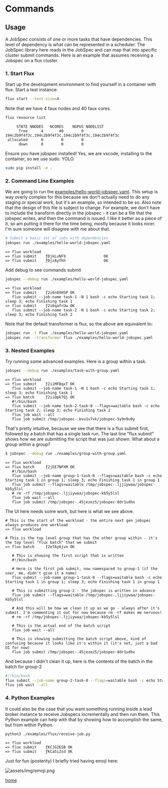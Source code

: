 # Commands

## Usage

A JobSpec consists of one or more tasks that have dependencies. This level of dependency is what can be represented in a scheduler.
The JobSpec library here reads in the JobSpec and can map that into specific cluster submit commands.
Here is an example that assumes receiving a Jobspec on a flux cluster.

### 1. Start Flux

Start up the development environment to find yourself in a container with flux. Start a test instance:

```bash
flux start --test-size=4
```

Note that we have 4 faux nodes and 40 faux cores.

```bash
flux resource list
```
```console
     STATE NNODES   NCORES    NGPUS NODELIST
      free      4       40        0 194c2b9f4f3c,194c2b9f4f3c,194c2b9f4f3c,194c2b9f4f3c
 allocated      0        0        0
      down      0        0        0
```

Ensure you have jobspec installed! Yes, we are vscode, installing to the container, so we use sudo. YOLO.

```bash
sudo pip install -e .
```

### 2. Command Line Examples

We are going to run the [examples/hello-world-jobspec.yaml](examples/hello-world-jobspec.yaml). This setup is way overly
complex for this because we don't actually need to do any staging or special work, but it's an example, so intended to be so.
Also note that the design of this file is subject to change. For example, we don't have to include the transform directly in the
jobspec - it can be a file that the jobspec writes, and then the command is issued. I like it better as a piece of it, so am putting
it there for the time being, mostly because it looks nicer. I'm sure someone will disagree with me about that.

```bash
# Submit a basic set of jobs with dependencies
jobspec run ./examples/hello-world-jobspec.yaml
```
```console
=> flux workload
=> flux submit    ƒDjkLvNF9                 OK
=> flux submit    ƒDjzAyfhh                 OK
```

Add debug to see commands submit

```bash
jobspec --debug run ./examples/hello-world-jobspec.yaml
```
```console
=> flux workload
=> flux submit    ƒ2i6n8XHSP OK
   flux submit --job-name task-1 -N 1 bash -c echo Starting task 1; sleep 3; echo Finishing task 1
=> flux submit    ƒ2i6qafcUw OK
   flux submit --job-name task-2 -N 1 bash -c echo Starting task 2; sleep 3; echo Finishing task 2
```

Note that the default transformer is flux, so the above are equivalent to:

```bash
jobspec run -t flux ./examples/hello-world-jobspec.yaml
jobspec run --transformer flux ./examples/hello-world-jobspec.yaml
```

### 3. Nested Examples

Try running some advanced examples. Here is a group within a task.

```bash
jobspec --debug run ./examples/task-with-group.yaml
```
```console
=> flux workload
=> flux submit    ƒ2iiMFBqxT OK
   flux submit --job-name task-1 -N 1 bash -c echo Starting task 1; sleep 3; echo Finishing task 1
=> flux batch     ƒ2iiQpk7Qj OK
   #!/bin/bash
   flux submit --job-name task-2-task-0 --flags=waitable bash -c echo Starting task 2; sleep 3; echo Finishing task 2
   flux job wait --all
   flux job submit /tmp/jobspec-.bvu1v7vk/jobspec-5y9n9u0y
```

That's pretty intuitive, because we see that there is a flux submit first, followed by a batch that has a single task run. The last line "flux submit" shows how we are submitting the script that was just shown.
What about a group within a group?

```bash
$ jobspec --debug run ./examples/group-with-group.yaml
```
```console
=> flux workload
=> flux batch     ƒ2jEE7NPXM OK
   #!/bin/bash
   flux submit --job-name group-1-task-0 --flags=waitable bash -c echo Starting task 1 in group 1; sleep 3; echo Finishing task 1 in group 1
   flux job submit --flags=waitable /tmp/jobspec-.ljjiywaa/jobspec-kb5y5lsl
   # rm -rf /tmp/jobspec-.ljjiywaa/jobspec-kb5y5lsl
   flux job wait --all
   flux job submit /tmp/jobspec-.45jezez5/jobspec-8dr1udhx
```

The UI here needs some work, but here is what we see above.

```console
# This is the start of the workload - the entire next gen jobspec always produces one workload
=> flux workload

# This is the top level group that has the other group within - it's the top level "flux batch" that we submit
=> flux batch     ƒ2e7Ay6jvo OK

   # This is showing the first script that is written
   #!/bin/bash

   # Here is the first job submit, now namespaced to group-1 (if the user, me, didn't give it a name)
   flux submit --job-name group-1-task-0 --flags=waitable bash -c echo Starting task 1 in group 1; sleep 3; echo Finishing task 1 in group 1

   # This is submitting group-2 - the jobspec is written in advance
   flux job submit --flags=waitable /tmp/jobspec-.ljjiywaa/jobspec-kb5y5lsl

   # And this will be how we clean it up as we go - always after it's submit. I'm commenting it out for now because rm -rf makes me nervous!
   # rm -rf /tmp/jobspec-.ljjiywaa/jobspec-kb5y5lsl

   # This is the actual end of the batch script
   flux job wait --all

   # This is showing submitting the batch script above, kind of confusing because it looks like it's within it (it's not, just a bad UI for now)
   flux job submit /tmp/jobspec-.45jezez5/jobspec-8dr1udhx
```

And because I didn't clean it up, here is the contents of the batch in the batch for group-2

```bash
#!/bin/bash
flux submit --job-name group-2-task-0 --flags=waitable bash -c echo Starting task 1 in group 2; sleep 3; echo Finishing task 1 in group 2
flux job wait --all
```

### 4. Python Examples

It could also be the case that you want something running inside a lead broker instance to receive Jobspecs incrementally and then
run them. This Python example can help with that by showing how to accomplish the same, but from within Python.

```bash
python3 ./examples/flux/receive-job.py
```
```console
=> flux workload
=> flux submit    ƒKCJG2ESB OK
=> flux submit    ƒKCa5iZsd OK
```

Just for fun (posterity) I briefly tried having emoji here:

![assets/img/emoji.png](assets/img/emoji.png)

[home](/README.md#jobspec)
